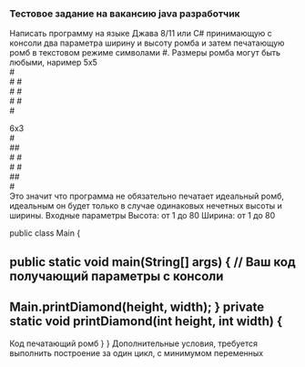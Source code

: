 ### Тестовое задание на вакансию java разработчик

Написать программу на языке Джава 8/11 или С# принимающую с консоли два параметра ширину
и высоту ромба и затем печатающую ромб в текстовом режиме символами #.
Размеры ромба могут быть любыми, наример
5x5  
\#  
\# #  
\# #  
\# #  
\#  

6x3  
\#  
\##  
\# #  
\# #  
\##  
\#  
Это значит что программа не обязательно печатает идеальный ромб,
идеальным он будет только в случае одинаковых нечетных высоты и
ширины.
Входные параметры
Высота: от 1 до 80
Ширина: от 1 до 80

public class Main {

public static void main(String[] args)
{
// Ваш код получающий параметры с консоли
---
Main.printDiamond(height, width);
}
private static void printDiamond(int height, int width)
{
---
Код печатающий ромб
}
}
Дополнительные условия, требуется выполнить построение за один цикл, с
минимумом переменных